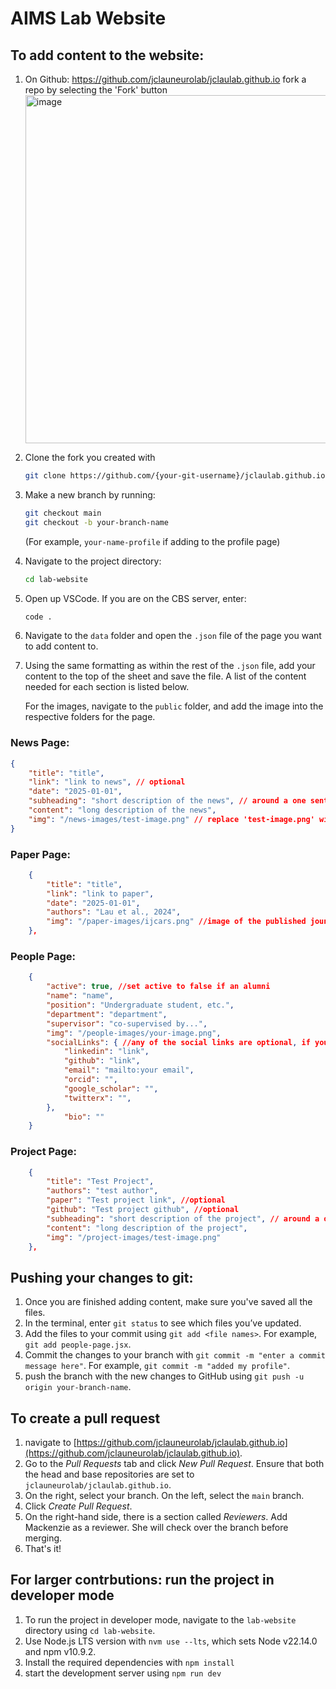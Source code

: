 # AIMS Lab Website

## To add content to the website:

1. On Github: https://github.com/jclauneurolab/jclaulab.github.io fork a repo by selecting the 'Fork' button
   <img width="557" alt="image" src="https://github.com/user-attachments/assets/f7c35bef-b5c0-481b-857f-a125983976ff" />

2. Clone the fork you created with 
    ```bash
    git clone https://github.com/{your-git-username}/jclaulab.github.io.git
    ```

3. Make a new branch by running:
    ```bash
    git checkout main
    git checkout -b your-branch-name
    ```
   (For example, `your-name-profile` if adding to the profile page)

4. Navigate to the project directory:
    ```bash
    cd lab-website
    ```

5. Open up VSCode. If you are on the CBS server, enter:
    ```bash
    code .
    ```

6. Navigate to the `data` folder and open the `.json` file of the page you want to add content to.

7. Using the same formatting as within the rest of the `.json` file, add your content to the top of the sheet and save the file. A list of the content needed for each section is listed below. 

   For the images, navigate to the `public` folder, and add the image into the respective folders for the page.

### News Page:

```json
{
    "title": "title",
    "link": "link to news", // optional
    "date": "2025-01-01",
    "subheading": "short description of the news", // around a one sentence summary
    "content": "long description of the news",
    "img": "/news-images/test-image.png" // replace 'test-image.png' with the name of your image
}
```

### Paper Page:

```json
    {
        "title": "title",
        "link": "link to paper",
        "date": "2025-01-01",
        "authors": "Lau et al., 2024",
        "img": "/paper-images/ijcars.png" //image of the published jounal - optional
    },
```

### People Page: 

```json
    {
        "active": true, //set active to false if an alumni
        "name": "name",
        "position": "Undergraduate student, etc.",
        "department": "department",
        "supervisor": "co-supervised by...",
        "img": "/people-images/your-image.png",
        "socialLinks": { //any of the social links are optional, if you do not have an account delete it from this section
            "linkedin": "link",
            "github": "link",
            "email": "mailto:your email",
            "orcid": "",
            "google_scholar": "",
            "twitterx": "",
        },
            "bio": ""
    }
```

### Project Page: 

```json
    {
        "title": "Test Project",
        "authors": "test author",
        "paper": "Test project link", //optional
        "github": "Test project github", //optional
        "subheading": "short description of the project", // around a one sentence summary
        "content": "long description of the project",
        "img": "/project-images/test-image.png"
    },
```

## Pushing your changes to git:

1. Once you are finished adding content, make sure you've saved all the files. 
2. In the terminal, enter `git status` to see which files you’ve updated. 
3. Add the files to your commit using `git add <file names>`. For example, `git add people-page.jsx`. 
4. Commit the changes to your branch with `git commit -m "enter a commit message here"`. For example, `git commit -m "added my profile"`. 
5. push the branch with the new changes to GitHub using `git push -u origin your-branch-name`.

## To create a pull request

1. navigate to [https://github.com/jclauneurolab/jclaulab.github.io](https://github.com/jclauneurolab/jclaulab.github.io). 
2. Go to the *Pull Requests* tab and click *New Pull Request*. Ensure that both the head and base repositories are set to `jclauneurolab/jclaulab.github.io`. 
3. On the right, select your branch. On the left, select the `main` branch. 
4. Click *Create Pull Request*.
5. On the right-hand side, there is a section called *Reviewers*. Add Mackenzie as a reviewer. She will check over the branch before merging.
6. That's it!

## For larger contrbutions: run the project in developer mode
1. To run the project in developer mode, navigate to the `lab-website` directory using `cd lab-website`. 
2. Use Node.js LTS version with `nvm use --lts`, which sets Node v22.14.0 and npm v10.9.2. 
3. Install the required dependencies with `npm install`
4. start the development server using `npm run dev`


